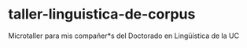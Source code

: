 # taller-linguistica-de-corpus
Microtaller para mis compañer*s del Doctorado en Lingüística de la UC
